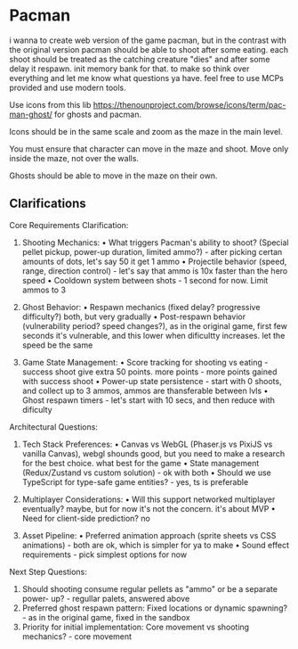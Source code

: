 # Pacman

i wanna to create web version of the game pacman, but in the contrast with the
original version pacman should be able to shoot after some eating.
each shoot should be treated as the catching creature "dies" and after some
delay it respawn. init memory bank for
that. to make so think over everything and let me know what questions ya have.
feel free to use MCPs provided and use modern tools.

Use icons from this lib <https://thenounproject.com/browse/icons/term/pac-man-ghost/> for ghosts and pacman.

Icons should be in the same scale and zoom as the maze in the main level.

You must ensure that character can move in the maze and shoot. Move only inside the maze, not over the walls.

Ghosts should be able to move in the maze on their own.

## Clarifications

  Core Requirements Clarification:

  1. Shooting Mechanics:
   • What triggers Pacman's ability to shoot? (Special pellet pickup, power-up
  duration, limited ammo?) - after picking certan amounts of dots, let's say 50 it get 1 ammo
   • Projectile behavior (speed, range, direction control) - let's say that ammo is 10x faster than the hero speed
   • Cooldown system between shots - 1 second for now.
   Limit ammos to 3

  2. Ghost Behavior:
   • Respawn mechanics (fixed delay? progressive difficulty?) both, but very gradually
   • Post-respawn behavior (vulnerability period? speed changes?), as in the original game, first few seconds it's
vulnerable, and this lower when dificultty increases. let the speed be the same

  3. Game State Management:
  • Score tracking for shooting vs eating - success shoot give extra 50 points. more points - more points gained
 with success shoot
  • Power-up state persistence - start with 0 shoots, and collect up to 3 ammos, ammos are thansferable between lvls
  • Ghost respawn timers - let's start with 10 secs, and then reduce with dificulty

  Architectural Questions:

  1. Tech Stack Preferences:
   • Canvas vs WebGL (Phaser.js vs PixiJS vs vanilla Canvas), webgl shounds good,
  but you need to make a research for the best choice. <think> what best for the game </think>
   • State management (Redux/Zustand vs custom solution) - ok with both
   • Should we use TypeScript for type-safe game entities? - yes, ts is preferable

  2. Multiplayer Considerations:
   • Will this support networked multiplayer eventually? maybe, but for now it's not the concern. it's about MVP
   • Need for client-side prediction? no

  3. Asset Pipeline:
   • Preferred animation approach (sprite sheets vs CSS animations) - both are ok, which is simpler for ya to make
   • Sound effect requirements - pick simplest options for now

  Next Step Questions:

  1. Should shooting consume regular pellets as "ammo" or be a separate power-
  up? - regullar palets, answered above
  2. Preferred ghost respawn pattern: Fixed locations or dynamic spawning? - as in the original game, fixed in the sandbox
  3. Priority for initial implementation: Core movement vs shooting mechanics? - core movement
